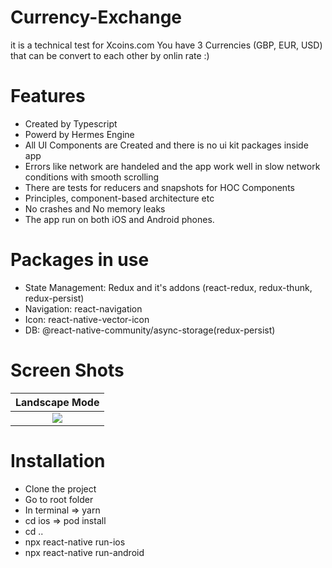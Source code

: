 # Currency-Exchange
it is a technical test for Xcoins.com
You have 3 Currencies (GBP, EUR, USD) that can be convert to each other by onlin rate :)
# Features
- Created by Typescript
- Powerd by Hermes Engine
- All UI Components are Created and there is no ui kit packages inside app
- Errors like network are handeled and the app work well in slow network conditions with smooth scrolling
- There are tests for reducers and snapshots for HOC Components
- Principles, component-based architecture etc
- No crashes and No memory leaks
- The app run on both iOS and Android phones.
# Packages in use
- State Management: Redux and it's addons (react-redux, redux-thunk, redux-persist)
- Navigation: react-navigation
- Icon: react-native-vector-icon
- DB: @react-native-community/async-storage(redux-persist)
# Screen Shots
Landscape Mode             | 
:-------------------------:|
![](https://user-images.githubusercontent.com/30626411/144562757-c0cd4090-a40d-46e1-876f-b4e59ddb069e.png)  |
# Installation
- Clone the project
- Go to root folder
- In terminal => yarn
- cd ios => pod install
- cd ..
- npx react-native run-ios
- npx react-native run-android




